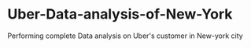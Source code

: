 # Uber-Data-analysis-of-New-York
Performing complete Data analysis on Uber's customer in New-york city
